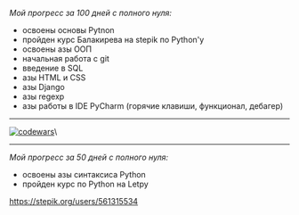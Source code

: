 *Мой прогресс за 100 дней с полного нуля:*
- освоены основы Pytnon
- пройден курс Балакирева на stepik по Python'у
- освоены азы ООП
- начальная работа с git
- введение в SQL
- азы HTML и CSS
- азы Django
- азы regexp
- азы работы в IDE PyCharm (горячие клавиши, функционал, дебагер)
___
[![codewars](https://www.codewars.com/users/Harlok/badges/large)](https://www.codewars.com/users/Harlok)\
___
*Мой прогресс за 50 дней с полного нуля:*
- освоены азы синтаксиса Python
- пройден курс по Python на Letpy


https://stepik.org/users/561315534
<!--
**Harlok13/Harlok13** is a ✨ _special_ ✨ repository because its `README.md` (this file) appears on your GitHub profile.

Here are some ideas to get you started:

- 🔭 I’m currently working on ...
- 🌱 I’m currently learning ...
- 👯 I’m looking to collaborate on ...
- 🤔 I’m looking for help with ...
- 💬 Ask me about ...
- 📫 How to reach me: ...
- 😄 Pronouns: ...
- ⚡ Fun fact: ...
-->
